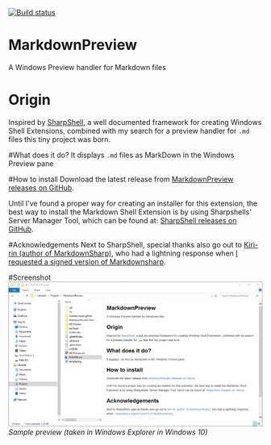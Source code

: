 [![Build status](https://ci.appveyor.com/api/projects/status/m8bjcu0iner2ovpo?svg=true)](https://ci.appveyor.com/project/Atrejoe/markdownpreview)
# MarkdownPreview
A Windows Preview handler for Markdown files

# Origin
Inspired by [SharpShell](https://sharpshell.codeplex.com/ "Sharpshell"), a well documented framework for creating Windows Shell Extensions, combined with my search for a preview handler for `.md` files this tiny project was born.

#What does it do?
It displays `.md` files as MarkDown in the Windows Preview pane 

#How to install
Download the latest release from [MarkdownPreview releases on GitHub](https://github.com/Atrejoe/MarkdownPreview/releases "MarkdownPreview on GitHub").

Until I've found a proper way for creating an installer for this extension, the best way to install the Markdown Shell Extension is by using Sharpshells' Server Manager Tool, which can be found at:  [SharpShell releases on GitHub](https://github.com/dwmkerr/sharpshell/releases "SharpShell releases").

#Acknowledgements
Next to SharpShell, special thanks also go out to [Kiri-rin (author of MarkdownSharp)](https://github.com/Kiri-rin/markdownsharp "Kiri-rin"), who had a lightning response when [I requested a signed version of Markdownsharp](https://github.com/Kiri-rin/markdownsharp/issues/71). 

#Screenshot
![Sample image](sample.png)
*Sample preview (taken in Windows Explorer in Windows 10)*